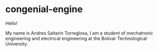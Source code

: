 # congenial-engine

Hello!

My name is Andres Saltarin Torreglosa, I am a student of mechatronic engineering and electrical engineering at the Bolivar Technological University.
